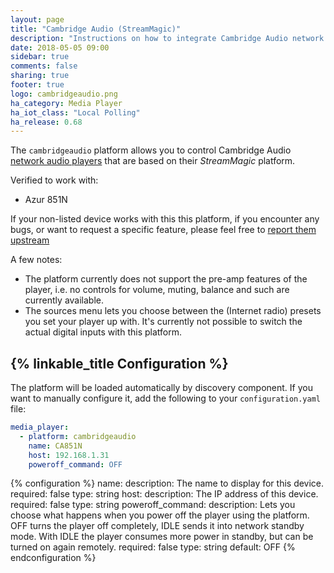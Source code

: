 ```yaml
---
layout: page
title: "Cambridge Audio (StreamMagic)"
description: "Instructions on how to integrate Cambridge Audio network audio players (using their StreamMagic platform) into Home Assistant."
date: 2018-05-05 09:00
sidebar: true
comments: false
sharing: true
footer: true
logo: cambridgeaudio.png
ha_category: Media Player
ha_iot_class: "Local Polling"
ha_release: 0.68
---
```


The `cambridgeaudio` platform allows you to control Cambridge Audio [network audio players](https://www.cambridgeaudio.com/usa/en/products/hi-fi/network-players) that are based on their _StreamMagic_ platform.

Verified to work with:

- Azur 851N

If your non-listed device works with this this platform, if you encounter any bugs, or want to request a specific feature, please feel free to [report them upstream](https://github.com/sebk-666/stream_magic)


A few notes:

- The platform currently does not support the pre-amp features of the player, i.e. no controls for volume, muting, balance and such are currently available.
- The sources menu lets you choose between the (Internet radio) presets you set your player up with. It's currently not possible to switch the actual digital inputs with this platform.


## {% linkable_title Configuration %}

The platform will be loaded automatically by discovery component. If you want to manually configure it, add the following to your `configuration.yaml` file:

```yaml
media_player:
  - platform: cambridgeaudio
    name: CA851N
    host: 192.168.1.31
	poweroff_command: OFF
```

{% configuration %}
name:
  description: The name to display for this device.
  required: false
  type: string
host:
  description: The IP address of this device.
  required: false
  type: string
poweroff_command:
  description: Lets you choose what happens when you power off the player using the platform. OFF turns the player off completely, IDLE sends it into network standby mode. With IDLE the player consumes more power in standby, but can be turned on again remotely.
  required: false
  type: string
  default: OFF
{% endconfiguration %}

